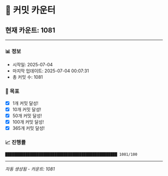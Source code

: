 # 🔢 커밋 카운터

## 현재 카운트: 1081

---

### 📊 정보
- 시작일: 2025-07-04
- 마지막 업데이트: 2025-07-04 00:07:31
- 총 커밋 수: 1081

### 🎯 목표
- [x] 1개 커밋 달성!
- [x] 10개 커밋 달성!
- [x] 50개 커밋 달성!
- [x] 100개 커밋 달성!
- [x] 365개 커밋 달성!

### 📈 진행률
```
██████████████████████████████████████████████████ 1081/100
```

---
*자동 생성됨 - 카운트: 1081*
